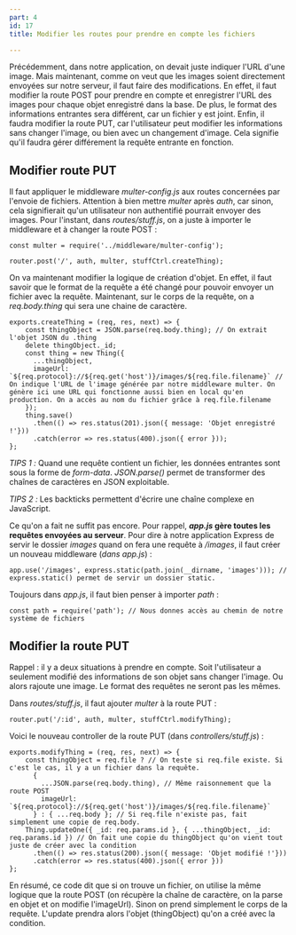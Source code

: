 ```yaml
---
part: 4
id: 17
title: Modifier les routes pour prendre en compte les fichiers

---
```

Précédemment, dans notre application, on devait juste indiquer l'URL d'une image. Mais maintenant, comme on veut que les images soient directement envoyées sur notre serveur, il faut faire des modifications. En effet, il faut modifier la route POST pour prendre en compte et enregistrer l'URL des images pour chaque objet enregistré dans la base. De plus, le format des informations entrantes sera différent, car un fichier y est joint. Enfin, il faudra modifier la route PUT, car l'utilisateur peut modifier les informations sans changer l'image, ou bien avec un changement d'image. Cela signifie qu'il faudra gérer différement la requête entrante en fonction.

## Modifier route PUT

Il faut appliquer le middleware _multer-config.js_ aux routes concernées par l'envoie de fichiers. Attention à bien mettre _multer_ après _auth_, car sinon, cela signifierait qu'un utilisateur non authentifié pourrait envoyer des images. Pour l'instant, dans _routes/stuff.js_, on a juste à importer le middleware et à changer la route POST :

    const multer = require('../middleware/multer-config');
    
    router.post('/', auth, multer, stuffCtrl.createThing);

On va maintenant modifier la logique de création d'objet. En effet, il faut savoir que le format de la requête a été changé pour pouvoir envoyer un fichier avec la requête. Maintenant, sur le corps de la requête, on a _req.body.thing_ qui sera une chaine de caractère.

    exports.createThing = (req, res, next) => {
        const thingObject = JSON.parse(req.body.thing); // On extrait l'objet JSON du .thing
        delete thingObject._id;
        const thing = new Thing({
          ...thingObject,
          imageUrl: `${req.protocol}://${req.get('host')}/images/${req.file.filename}` // On indique l'URL de l'image générée par notre middleware multer. On génère ici une URL qui fonctionne aussi bien en local qu'en production. On a accès au nom du fichier grâce à req.file.filename
        });
        thing.save()
          .then(() => res.status(201).json({ message: 'Objet enregistré !'}))
          .catch(error => res.status(400).json({ error }));
    };

_TIPS 1 :_ Quand une requête contient un fichier, les données entrantes sont sous la forme de _form-data_. _JSON.parse()_ permet de transformer des chaînes de caractères en JSON exploitable.

_TIPS 2 :_ Les backticks permettent d'écrire une chaîne complexe en JavaScript.

Ce qu'on a fait ne suffit pas encore. Pour rappel, **_app.js_ gère toutes les requêtes envoyées au serveur**. Pour dire à notre application Express de servir le dossier _images_ quand on fera une requête à _/images_, il faut créer un nouveau middleware (_dans app.js_) :

    app.use('/images', express.static(path.join(__dirname, 'images'))); // express.static() permet de servir un dossier static.

Toujours dans _app.js_, il faut bien penser à importer _path_ :

    const path = require('path'); // Nous donnes accès au chemin de notre système de fichiers

## Modifier la route PUT

Rappel : il y a deux situations à prendre en compte. Soit l'utilisateur a seulement modifié des informations de son objet sans changer l'image. Ou alors rajoute une image. Le format des requêtes ne seront pas les mêmes.

Dans _routes/stuff.js_, il faut ajouter _multer_ à la route PUT :

    router.put('/:id', auth, multer, stuffCtrl.modifyThing);

Voici le nouveau controller de la route PUT (dans _controllers/stuff.js_) :

    exports.modifyThing = (req, res, next) => {
        const thingObject = req.file ? // On teste si req.file existe. Si c'est le cas, il y a un fichier dans la requête.
          { 
            ...JSON.parse(req.body.thing), // Même raisonnement que la route POST
            imageUrl: `${req.protocol}://${req.get('host')}/images/${req.file.filename}`
          } : { ...req.body }; // Si req.file n'existe pas, fait simplement une copie de req.body. 
        Thing.updateOne({ _id: req.params.id }, { ...thingObject, _id: req.params.id }) // On fait une copie du thingObject qu'on vient tout juste de créer avec la condition
          .then(() => res.status(200).json({ message: 'Objet modifié !'}))
          .catch(error => res.status(400).json({ error }))
    };

En résumé, ce code dit que si on trouve un fichier, on utilise la même logique que la route POST (on récupère la chaîne de caractère, on la parse en objet et on modifie l'imageUrl). Sinon on prend simplement le corps de la requête. L'update prendra alors l'objet (thingObject) qu'on a créé avec la condition.